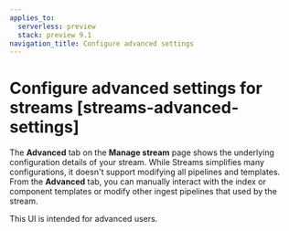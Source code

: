 ```yaml
---
applies_to:
  serverless: preview
  stack: preview 9.1
navigation_title: Configure advanced settings
---
```

# Configure advanced settings for streams [streams-advanced-settings]

The **Advanced** tab on the **Manage stream** page shows the underlying configuration details of your stream. While Streams simplifies many configurations, it doesn't support modifying all pipelines and templates. From the **Advanced** tab, you can manually interact with the index or component templates or modify other ingest pipelines that used by the stream.

This UI is intended for advanced users.
